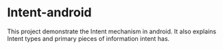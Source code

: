 # Intent-android
This project demonstrate the Intent mechanism in android. It also explains Intent types and primary pieces of information intent has.

